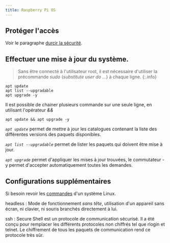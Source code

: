 ```yaml
---
title: Raspberry Pi OS
---
```


## Protéger l'accès

Voir le paragraphe [durcir la sécurité](../security/hardened).

## Effectuer une mise à jour du système.

> Sans être connecté à l'utilisateur root, il est nécessaire d'utiliser la précommande _sudo_ (_substitute user do ..._) à chaque ligne.
{:.info}

```shell
apt update
apt list --upgradable
apt upgrade -y
```
Il est possible de chainer plusieurs commande sur une seule ligne, en utilisant l'opérateur _&&_

```shell
apt update && apt upgrade -y
```
_`apt update`_ permet de mettre à jour les catalogues contenant la liste des différentes versions des paquets disponibles.

_`apt list --upgradable`_ permet de lister les paquets qui doivent être mise à jour.

_`apt upgrade`_ permet d'appliquer les mises à jour trouvées, le commutateur -y permet d'accepter automatiquement toutes les demandes.

## Configurations supplémentaires


Si besoin revoir les [commandes](../linux) d'un système Linux.

[Advanced IP Scanner]: /img/Advanced_IP_Scanner.png "Advanced IP Scanner"
[PuTTY]: /img/PuTTY.png "PuTTY"


headless
: Mode de fonctionnement _sans tête_, utilisation d'un appareil sans écran, ni clavier, ni souris branchés directement à lui.

ssh
: Secure Shell est un protocole de communication sécurisé. Il a été conçu pour remplacer les différents protocoles non chiffrés tel que rlogin et telnet. Le chiffrement de tous les paquets de communication rend ce protocole très sûr.
